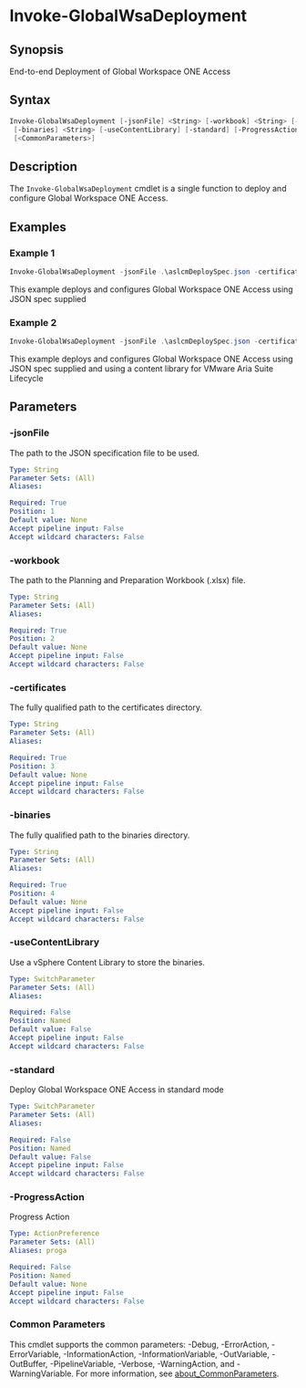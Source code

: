 # Invoke-GlobalWsaDeployment

## Synopsis

End-to-end Deployment of Global Workspace ONE Access

## Syntax

```powershell
Invoke-GlobalWsaDeployment [-jsonFile] <String> [-workbook] <String> [-certificates] <String>
 [-binaries] <String> [-useContentLibrary] [-standard] [-ProgressAction <ActionPreference>]
 [<CommonParameters>]
```

## Description

The `Invoke-GlobalWsaDeployment` cmdlet is a single function to deploy and configure Global Workspace ONE Access.

## Examples

### Example 1

```powershell
Invoke-GlobalWsaDeployment -jsonFile .\aslcmDeploySpec.json -certificates ".\certificates\" -binaries ".\binaries\"
```

This example deploys and configures Global Workspace ONE Access using JSON spec supplied

### Example 2

```powershell
Invoke-GlobalWsaDeployment -jsonFile .\aslcmDeploySpec.json -certificates ".\certificates\" -binaries ".\binaries\" -useContentLibrary
```

This example deploys and configures Global Workspace ONE Access using JSON spec supplied and using a content library for VMware Aria Suite Lifecycle

## Parameters

### -jsonFile

The path to the JSON specification file to be used.

```yaml
Type: String
Parameter Sets: (All)
Aliases:

Required: True
Position: 1
Default value: None
Accept pipeline input: False
Accept wildcard characters: False
```

### -workbook

The path to the Planning and Preparation Workbook (.xlsx) file.

```yaml
Type: String
Parameter Sets: (All)
Aliases:

Required: True
Position: 2
Default value: None
Accept pipeline input: False
Accept wildcard characters: False
```

### -certificates

The fully qualified path to the certificates directory.

```yaml
Type: String
Parameter Sets: (All)
Aliases:

Required: True
Position: 3
Default value: None
Accept pipeline input: False
Accept wildcard characters: False
```

### -binaries

The fully qualified path to the binaries directory.

```yaml
Type: String
Parameter Sets: (All)
Aliases:

Required: True
Position: 4
Default value: None
Accept pipeline input: False
Accept wildcard characters: False
```

### -useContentLibrary

Use a vSphere Content Library to store the binaries.

```yaml
Type: SwitchParameter
Parameter Sets: (All)
Aliases:

Required: False
Position: Named
Default value: False
Accept pipeline input: False
Accept wildcard characters: False
```

### -standard

Deploy Global Workspace ONE Access in standard mode

```yaml
Type: SwitchParameter
Parameter Sets: (All)
Aliases:

Required: False
Position: Named
Default value: False
Accept pipeline input: False
Accept wildcard characters: False
```

### -ProgressAction

Progress Action

```yaml
Type: ActionPreference
Parameter Sets: (All)
Aliases: proga

Required: False
Position: Named
Default value: None
Accept pipeline input: False
Accept wildcard characters: False
```

### Common Parameters

This cmdlet supports the common parameters: -Debug, -ErrorAction, -ErrorVariable, -InformationAction, -InformationVariable, -OutVariable, -OutBuffer, -PipelineVariable, -Verbose, -WarningAction, and -WarningVariable. For more information, see [about_CommonParameters](http://go.microsoft.com/fwlink/?LinkID=113216).

